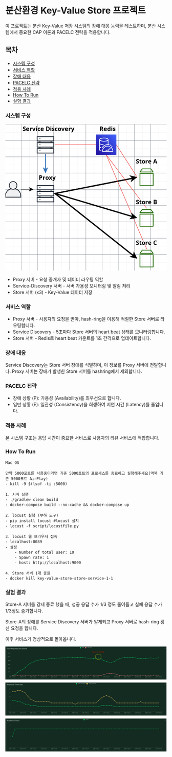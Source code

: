 # 분산환경 Key-Value Store 프로젝트
이 프로젝트는 분산 Key-Value 저장 시스템의 장애 대응 능력을 테스트하며, 분산 시스템에서 중요한 CAP 이론과 PACELC 전략을 적용합니다.

## 목차
- [시스템 구성](#시스템-구성)
- [서비스 역할](#서비스-역할)
- [장애 대응](#장애-대응)
- [PACELC 전략](#pacelc-전략)
- [적용 사례](#적용-사례)
- [How To Run](#how-to-run)
- [실험 결과](#실험-결과)

### 시스템 구성
![kvstore-infra](images/kvstore-infra.png)
- Proxy 서버 - 요청 중개자 및 데이터 라우팅 역할
- Service-Discovery 서버 - 서버 가용성 모니터링 및 알림 처리
- Store 서버 (x3) - Key-Value 데이터 저장

### 서비스 역할
- Proxy 서버 - 사용자의 요청을 받아, hash-ring을 이용해 적절한 Store 서버로 라우팅합니다.
- Service Discovery - 5초마다 Store 서버의 heart beat 상태를 모니터링합니다.
- Store 서버 - Redis로 heart beat 카운트를 1초 간격으로 업데이트합니다.

### 장애 대응
Service Discovery는 Store 서버 장애를 식별하며, 이 정보를 Proxy 서버에 전달합니다.
Proxy 서버는 장애가 발생한 Store 서버를 hashring에서 제외합니다.

### PACELC 전략
- 장애 상황 (P): 가용성 (Availability)를 최우선으로 합니다.
- 일반 상황 (E): 일관성 (Consistency)을 희생하여 지연 시간 (Latency)를 줄입니다.

### 적용 사례
본 시스템 구조는 응답 시간이 중요한 서비스로 사용자의 리뷰 서비스에 적합합니다.

### How To Run
```
Mac OS

만약 5000포트를 사용중이라면 기존 5000포트의 프로세스를 종료하고 실행해주세요(맥북 기존 5000포트 AirPlay) 
- kill -9 $(lsof -ti :5000)

1. 서버 실행
- ./gradlew clean build
- docker-compose build --no-cache && docker-compose up 

2. locust 실행 (부하 도구)
- pip install locust #locust 설치
- locust -f script/locustfile.py

3. locust 웹 브라우저 접속
- localhost:8089
- 설정
    - Number of total user: 10
    - Spawn rate: 1
    - host: http://localhost:9000

4. Store 서버 1개 종료
- docker kill key-value-store-store-service-1-1 
```

### 실험 결과

Store-A 서버를 강제 종료 했을 때, 성공 응답 수가 1/3 정도 줄어들고 실패 응답 수가 1/3정도 증가합니다.

Store-A의 장애를 Service Discovery 서버가 알게되고 Proxy 서버로 hash-ring 갱신 요청을 합니다.

이후 서비스가 정상적으로 돌아옵니다.
 
![experiment](images/experiment.png)
